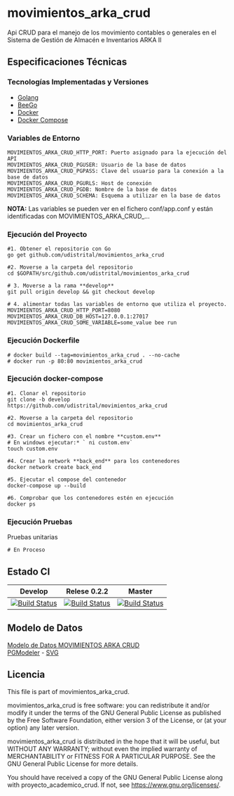 # movimientos_arka_crud

Api CRUD para el manejo de los movimiento contables o generales en el Sistema de Gestión de Almacén e Inventarios ARKA II

## Especificaciones Técnicas

### Tecnologías Implementadas y Versiones
* [Golang](https://github.com/udistrital/introduccion_oas/blob/master/instalacion_de_herramientas/golang.md)
* [BeeGo](https://github.com/udistrital/introduccion_oas/blob/master/instalacion_de_herramientas/beego.md)
* [Docker](https://docs.docker.com/engine/install/ubuntu/)
* [Docker Compose](https://docs.docker.com/compose/)


### Variables de Entorno
```shell
MOVIMIENTOS_ARKA_CRUD_HTTP_PORT: Puerto asignado para la ejecución del API
MOVIMIENTOS_ARKA_CRUD_PGUSER: Usuario de la base de datos
MOVIMIENTOS_ARKA_CRUD_PGPASS: Clave del usuario para la conexión a la base de datos  
MOVIMIENTOS_ARKA_CRUD_PGURLS: Host de conexión
MOVIMIENTOS_ARKA_CRUD_PGDB: Nombre de la base de datos
MOVIMIENTOS_ARKA_CRUD_SCHEMA: Esquema a utilizar en la base de datos
```
**NOTA:** Las variables se pueden ver en el fichero conf/app.conf y están identificadas con MOVIMIENTOS_ARKA_CRUD_...

### Ejecución del Proyecto
```shell
#1. Obtener el repositorio con Go
go get github.com/udistrital/movimientos_arka_crud

#2. Moverse a la carpeta del repositorio
cd $GOPATH/src/github.com/udistrital/movimientos_arka_crud

# 3. Moverse a la rama **develop**
git pull origin develop && git checkout develop

# 4. alimentar todas las variables de entorno que utiliza el proyecto.
MOVIMIENTOS_ARKA_CRUD_HTTP_PORT=8080 MOVIMIENTOS_ARKA_CRUD_DB_HOST=127.0.0.1:27017 MOVIMIENTOS_ARKA_CRUD_SOME_VARIABLE=some_value bee run
```
### Ejecución Dockerfile
```shell
# docker build --tag=movimientos_arka_crud . --no-cache
# docker run -p 80:80 movimientos_arka_crud
```

### Ejecución docker-compose
```shell
#1. Clonar el repositorio
git clone -b develop https://github.com/udistrital/movimientos_arka_crud

#2. Moverse a la carpeta del repositorio
cd movimientos_arka_crud

#3. Crear un fichero con el nombre **custom.env**
# En windows ejecutar:* ` ni custom.env`
touch custom.env

#4. Crear la network **back_end** para los contenedores
docker network create back_end

#5. Ejecutar el compose del contenedor
docker-compose up --build

#6. Comprobar que los contenedores estén en ejecución
docker ps
```

### Ejecución Pruebas

Pruebas unitarias
```shell
# En Proceso
```
## Estado CI

| Develop | Relese 0.2.2 | Master |
| -- | -- | -- |
| [![Build Status](https://hubci.portaloas.udistrital.edu.co/api/badges/udistrital/movimientos_arka_crud/status.svg?ref=refs/heads/develop)](https://hubci.portaloas.udistrital.edu.co/udistrital/movimientos_arka_crud) | [![Build Status](https://hubci.portaloas.udistrital.edu.co/api/badges/udistrital/movimientos_arka_crud/status.svg?ref=refs/heads/release/0.2.2)](https://hubci.portaloas.udistrital.edu.co/udistrital/movimientos_arka_crud) | [![Build Status](https://hubci.portaloas.udistrital.edu.co/api/badges/udistrital/movimientos_arka_crud/status.svg?ref=refs/heads/master)](https://hubci.portaloas.udistrital.edu.co/udistrital/movimientos_arka_crud) |

## Modelo de Datos
[Modelo de Datos MOVIMIENTOS ARKA CRUD](https://drive.google.com/drive/u/2/folders/1VXw4sg2JiGH8PvLzff3J2gmW5igcq4V6)\
[PGModeler](models/modelo.dbm) - [SVG](models/modelo.svg)


## Licencia

This file is part of movimientos_arka_crud.

movimientos_arka_crud is free software: you can redistribute it and/or modify it under the terms of the GNU General Public License as published by the Free Software Foundation, either version 3 of the License, or (at your option) any later version.

movimientos_arka_crud is distributed in the hope that it will be useful, but WITHOUT ANY WARRANTY; without even the implied warranty of MERCHANTABILITY or FITNESS FOR A PARTICULAR PURPOSE. See the GNU General Public License for more details.

You should have received a copy of the GNU General Public License along with proyecto_academico_crud. If not, see https://www.gnu.org/licenses/.